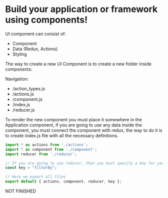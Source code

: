 # Build your application or framework using components!

UI component can consist of:
  - Component
  - Data (Redux, Actions)
  - Styling

 The way to create a new UI Component is to create a new folder inside components:

Navigation:
- /action_types.js
- /actions.js
- /component.js
- /index.js
- /reducer.js

To render the new component you must place it somewhere in the Application component, if you are going to use any data inside the component, you must connect the component with redux, the way to do it is to create index.js file with all the necessary definitions.

```javascript
import * as actions from './actions';
import * as component from './component';
import reducer from './reducer';

// If you are going to use reducer, then you must specify a key for your component!
const key = "filterBy";

// Here we export all files
export default { actions, component, reducer, key };
```

NOT FINISHED
